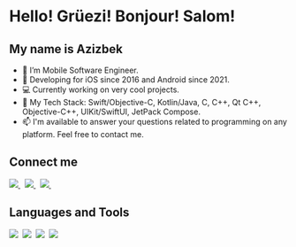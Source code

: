 # Hello! Grüezi! Bonjour! Salom! 
## My name is Azizbek

- 📱 I’m Mobile Software Engineer.
- 🤯 Developing for iOS since 2016 and Android since 2021.
- 💻 Currently working on very cool projects.
- 🌱 My Tech Stack: Swift/Objective-C, Kotlin/Java, C, C++, Qt C++, Objective-C++, UIKit/SwiftUI, JetPack Compose.
- 📫 I'm available to answer your questions related to programming on any platform. Feel free to contact me.

## Connect me

<a href="https://www.linkedin.com/in/azizbek-asadov-a94527146">
  <img src="https://img.shields.io/badge/linkedin-%230077B5.svg?&style=for-the-badge&logo=linkedin&logoColor=white" />
</a>&nbsp;
<a href="mailto:azizbek.asadov.work@gmail.com">
  <img src="https://img.shields.io/badge/gmail-D14836?style=for-the-badge&logo=gmail&logoColor=white" />
</a>&nbsp;
<a href="https://telegram.me/ios_hello">
  <img src="https://img.shields.io/badge/telegram-1DA1F2?style=for-the-badge&logo=telegram&logoColor=white" />    
</a>&nbsp;

## Languages and Tools
<img  src="https://img.shields.io/badge/iOS-727272?style=for-the-badge&logo=ios&logoColor=white">&nbsp;
<img  src="https://img.shields.io/badge/Swift-DE5D43?style=for-the-badge&logo=swift&logoColor=white">&nbsp;
<img  src="https://img.shields.io/badge/Android-4CAF50?style=for-the-badge&logo=android&logoColor=white">&nbsp;
<img  src="https://img.shields.io/badge/Kotlin-8382E3?style=for-the-badge&logo=kotlin&logoColor=white">&nbsp;
